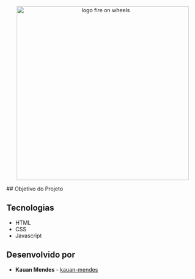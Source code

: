 <p align="center">
    <img 
      src="https://i.imgur.com/TI1YVGV.png"
      alt="logo fire on wheels" 
      width="450" 
      height="456"
    />
</p>
## Objetivo do Projeto


## Tecnologias
- HTML 
- CSS 
- Javascript 


## Desenvolvido por
- **Kauan Mendes** - [kauan-mendes](https://github.com/kauan-mendes)
 
